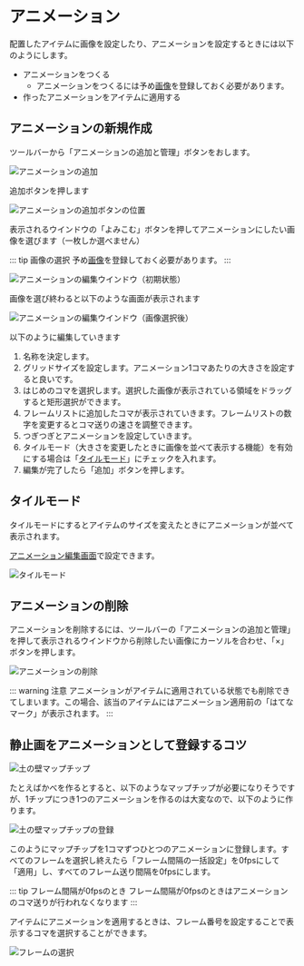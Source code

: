 # アニメーション

配置したアイテムに画像を設定したり、アニメーションを設定するときには以下のようにします。

- アニメーションをつくる
  - アニメーションをつくるには予め[画像](/guide/texture/)を登録しておく必要があります。
- 作ったアニメーションをアイテムに適用する

## アニメーションの新規作成
ツールバーから「アニメーションの追加と管理」ボタンをおします。

![アニメーションの追加](./images/show-animation-window-navbar.png)

追加ボタンを押します

![アニメーションの追加ボタンの位置](./images/animation-window-with-add-button.png)

表示されるウインドウの「よみこむ」ボタンを押してアニメーションにしたい画像を選びます（一枚しか選べません）

::: tip 画像の選択
予め[画像](/guide/texture/)を登録しておく必要があります。
:::

![アニメーションの編集ウインドウ（初期状態）](./images/animation-edit-window-initialstate.png)

画像を選び終わると以下のような画面が表示されます

![アニメーションの編集ウインドウ（画像選択後）](./images/animation-edit-window.png)

以下のように編集していきます

1. 名称を決定します。
1. グリッドサイズを設定します。アニメーション1コマあたりの大きさを設定すると良いです。
1. はじめのコマを選択します。選択した画像が表示されている領域をドラッグすると矩形選択ができます。
1. フレームリストに追加したコマが表示されていきます。フレームリストの数字を変更するとコマ送りの速さを調整できます。
1. つぎつぎとアニメーションを設定していきます。
1. タイルモード（大きさを変更したときに画像を並べて表示する機能）を有効にする場合は「[タイルモード](#タイルモード)」にチェックを入れます。
1. 編集が完了したら「追加」ボタンを押します。

## タイルモード

タイルモードにするとアイテムのサイズを変えたときにアニメーションが並べて表示されます。

[アニメーション編集画面](#アニメーションの新規作成)で設定できます。

![タイルモード](./images/tiling.png)

## アニメーションの削除
アニメーションを削除するには、ツールバーの「アニメーションの追加と管理」を押して表示されるウインドウから削除したい画像にカーソルを合わせ、「×」ボタンを押します。

![アニメーションの削除](./images/remove-animation-window.png)

::: warning 注意
アニメーションがアイテムに適用されている状態でも削除できてしまいます。この場合、該当のアイテムにはアニメーション適用前の「はてなマーク」が表示されます。
:::

## 静止画をアニメーションとして登録するコツ

![土の壁マップチップ](./images/wallchips.png)

たとえばかべを作るとすると、以下のようなマップチップが必要になりそうですが、1チップにつき1つのアニメーションを作るのは大変なので、以下のように作ります。

![土の壁マップチップの登録](./images/register-wallchips.png)

このようにマップチップを1コマずつひとつのアニメーションに登録します。すべてのフレームを選択し終えたら「フレーム間隔の一括設定」を0fpsにして「適用」し、すべてのフレーム送り間隔を0fpsにします。

::: tip フレーム間隔が0fpsのとき
フレーム間隔が0fpsのときはアニメーションのコマ送りが行われなくなります
:::

アイテムにアニメーションを適用するときは、フレーム番号を設定することで表示するコマを選択することができます。

![フレームの選択](./images/select-frame.png)
